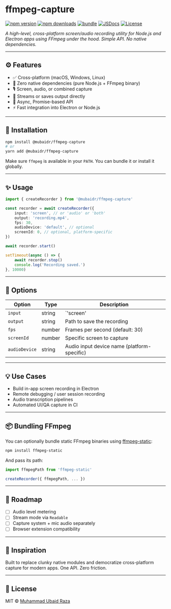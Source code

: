 # ffmpeg-capture

[![npm version][npm-version-src]][npm-version-href]
[![npm downloads][npm-downloads-src]][npm-downloads-href]
[![bundle][bundle-src]][bundle-href]
[![JSDocs][jsdocs-src]][jsdocs-href]
[![License][license-src]][license-href]

_A high-level, cross-platform screen/audio recording utility for Node.js and Electron apps using FFmpeg under the hood. Simple API. No native dependencies._

---

## ⚙️ Features

- ✅ Cross-platform (macOS, Windows, Linux)
- 🧠 Zero native dependencies (pure Node.js + FFmpeg binary)
- 🎙 Screen, audio, or combined capture
- 🐚 Streams or saves output directly
- 🧵 Async, Promise-based API
- ⚡️ Fast integration into Electron or Node.js

---

## 🚀 Installation

```bash
npm install @mubaidr/ffmpeg-capture
# or
yarn add @mubaidr/ffmpeg-capture
```

Make sure `ffmpeg` is available in your `PATH`. You can bundle it or install it globally.

---

## ✨ Usage

```ts
import { createRecorder } from '@mubaidr/ffmpeg-capture'

const recorder = await createRecorder({
	input: 'screen', // or 'audio' or 'both'
	output: 'recording.mp4',
	fps: 30,
	audioDevice: 'default', // optional
	screenId: 0, // optional, platform-specific
})

await recorder.start()

setTimeout(async () => {
	await recorder.stop()
	console.log('Recording saved.')
}, 10000)
```

---

## 🔧 Options

| Option        | Type     | Description                           |
|---------------|----------|---------------------------------------|
| `input`       | string   | `'screen' | 'audio' | 'both'`         |
| `output`      | string   | Path to save the recording            |
| `fps`         | number   | Frames per second (default: 30)       |
| `screenId`    | number   | Specific screen to capture            |
| `audioDevice` | string   | Audio input device name (platform-specific) |

---

## 💡 Use Cases

- Build in-app screen recording in Electron
- Remote debugging / user session recording
- Audio transcription pipelines
- Automated UI/QA capture in CI

---

## 📦 Bundling FFmpeg

You can optionally bundle static FFmpeg binaries using [ffmpeg-static](https://www.npmjs.com/package/ffmpeg-static):

```bash
npm install ffmpeg-static
```

And pass its path:

```ts
import ffmpegPath from 'ffmpeg-static'

createRecorder({ ffmpegPath, ... })
```

---

## 🧪 Roadmap

- [ ] Audio level metering
- [ ] Stream mode via `Readable`
- [ ] Capture system + mic audio separately
- [ ] Browser extension compatibility

---

## 🧠 Inspiration

Built to replace clunky native modules and democratize cross-platform capture for modern apps. One API. Zero friction.

---

## 📜 License

MIT © [Muhammad Ubaid Raza](https://mubaidr.js.org)

<!-- Badges -->

[npm-version-src]: https://img.shields.io/npm/v/ffmpeg-capture?style=flat&colorA=080f12&colorB=1fa669
[npm-version-href]: https://npmjs.com/package/ffmpeg-capture
[npm-downloads-src]: https://img.shields.io/npm/dm/ffmpeg-capture?style=flat&colorA=080f12&colorB=1fa669
[npm-downloads-href]: https://npmjs.com/package/ffmpeg-capture
[bundle-src]: https://img.shields.io/bundlephobia/minzip/ffmpeg-capture?style=flat&colorA=080f12&colorB=1fa669&label=minzip
[bundle-href]: https://bundlephobia.com/result?p=ffmpeg-capture
[license-src]: https://img.shields.io/github/license/mubaidr/ffmpeg-capture.svg?style=flat&colorA=080f12&colorB=1fa669
[license-href]: https://github.com/mubaidr/ffmpeg-capture/blob/main/LICENSE
[jsdocs-src]: https://img.shields.io/badge/jsdocs-reference-080f12?style=flat&colorA=080f12&colorB=1fa669
[jsdocs-href]: https://www.jsdocs.io/package/ffmpeg-capture

